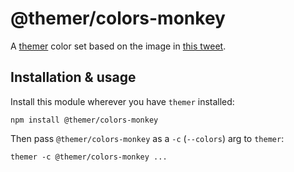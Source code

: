 # @themer/colors-monkey

A [themer](https://github.com/mjswensen/themer) color set based on the image in [this tweet](https://twitter.com/pwnela/status/908823633283502080).

## Installation & usage

Install this module wherever you have `themer` installed:

    npm install @themer/colors-monkey

Then pass `@themer/colors-monkey` as a `-c` (`--colors`) arg to `themer`:

    themer -c @themer/colors-monkey ...
